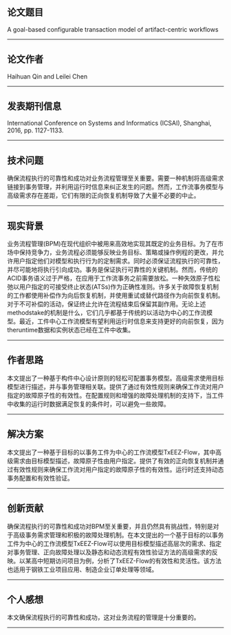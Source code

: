 ## 论文题目

A goal-based configurable transaction model of artifact-centric workflows

---

## 论文作者

Haihuan Qin and Leilei Chen

---

## 发表期刊信息

International Conference on Systems and Informatics (ICSAI), Shanghai, 2016, pp. 1127-1133.

---

## 技术问题

确保流程执行的可靠性和成功对业务流程管理至关重要。需要一种机制将高级需求链接到事务管理，并利用运行时信息来纠正发生的问题。然而，工作流事务模型与高级需求存在差距，它们有限的正向恢复机制导致了大量不必要的中止。

---

## 现实背景

业务流程管理(BPM)在现代组织中被用来高效地实现其既定的业务目标。为了在市场中保持竞争力，业务流程必须能够反映业务目标、策略或操作例程的更改，并允许用户指定他们对模型和执行行为的定制需求。同时必须保证流程执行的可靠性，并尽可能地将执行引向成功。事务是保证执行可靠性的关键机制。然而，传统的ACID事务语义过于严格，在应用于工作流事务之前需要放松。一种失效原子性松弛以用户指定的可接受终止状态(ATSs)作为正确性准则。许多关于故障恢复机制的工作都使用补偿作为向后恢复机制，并使用重试或替代路径作为向前恢复机制。对于不可补偿的活动，保证终止允许在流程结束后保留其副作用。无论上述methodstake的机制是什么，它们几乎都基于传统的以活动为中心的工作流模型。最近，工件中心工作流模型有望利用运行时信息来支持更好的向前恢复，因为theruntime数据和实例状态已经在工件中收集。

---

## 作者思路

本文提出了一种基于构件中心设计原则的轻松可配置事务模型。高级需求使用目标模型进行描述，并与事务管理相关联。提供了通过有效性规则来确保工作流对用户指定的故障原子性的有效性。在配置规则和增强的故障处理机制的支持下，当工件中收集的运行时数据满足恢复的条件时，可以避免一些故障。

---


## 解决方案

本文提出了一种基于目标的以事务工件为中心的工作流模型TxEEZ-Flow，其中高级需求由目标模型描述，故障原子性由用户指定。提供了有效的正向恢复机制并通过有效性规则来确保工作流对用户指定的故障原子性的有效性。运行时还支持动态事务配置和有效性验证。

---

## 创新贡献

确保流程执行的可靠性和成功对BPM至关重要，并且仍然具有挑战性，特别是对于高级事务需求管理和积极的故障处理机制。在本文提出的一个基于目标的以事务工件为中心的工作流模型TxEEZ-Flow可以使用目标模型描述高层次的需求、指定对事务管理、正向故障处理以及静态和动态流程有效性验证方法的高级需求的反映。以某高中短期访问项目为例，分析了TxEEZ-Flow的有效性和灵活性。该方法也适用于钢铁工业项目应用、制造企业订单处理等领域。

------

## 个人感想

本文确保流程执行的可靠性和成功，这对业务流程的管理是十分重要的。

---